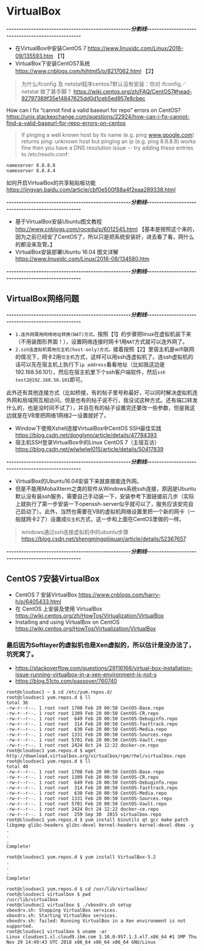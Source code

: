 

# VirtualBox

***--------------------------------------------------分割线--------------------------------------------------***

- 在VirtualBox中安装CentOS 7 https://www.linuxidc.com/Linux/2016-09/135593.htm  【1】
- VirtualBox下安装CentOS7系统 https://www.cnblogs.com/hihtml5/p/8217062.html  【2】
> 为什么ifconfig 及 netstat程序centos7默认没有安装：你对 ifconfig／netstat 做了甚手脚？ https://wiki.centos.org/zh/FAQ/CentOS7#head-92797389f35e14847625dd0d1ceb5ed957e8cbec

How can I fix “cannot find a valid baseurl for repo” errors on CentOS? https://unix.stackexchange.com/questions/22924/how-can-i-fix-cannot-find-a-valid-baseurl-for-repo-errors-on-centos
> If pinging a well known host by its name (e.g. ping www.google.com) returns ping: unknown host but pinging an ip (e.g. ping 8.8.8.8) works fine then you have a DNS resolution issue -- try adding these entries to /etc/resolv.conf:
```
nameserver 8.8.8.8
nameserver 8.8.4.4
```

如何开启VirtualBox的共享粘贴板功能 https://jingyan.baidu.com/article/cbf0e500f88a4f2eaa289338.html

***--------------------------------------------------分割线--------------------------------------------------***

- 基于VirtualBox安装Ubuntu图文教程 http://www.cnblogs.com/rocedu/p/6012545.html 【基本是按照这个来的，因为之前已经安了CentOS了，所以只是把系统安装好，进去看了看，网什么的都没来及管。】
- VirtualBox安装部署Ubuntu 16.04 图文详解 https://www.linuxidc.com/Linux/2016-08/134580.htm

***--------------------------------------------------分割线--------------------------------------------------***

## VirtualBox网络问题

***--------------------------------------------------分割线--------------------------------------------------***

- `1.连外网需用网络地址转换(NAT)方式。`按照【1】的步骤把linux在虚拟机装下来（不用装图形界面！），设置网络连接时网卡1用`NAT`方式就可以连外网了。
- `2.ssh连虚拟机需用仅主机(host-only)方式。`接着按照【2】里宿主机是wifi联网的情况下，网卡2用`仅主机`方式，这样可以用ssh连虚拟机了。连ssh虚拟机的话可以先在宿主机上执行下`ip address`看看地址（比如我这边是192.168.56.101），然后在宿主机里下个ssh客户端软件，然后`ssh test2@192.168.56.101`即可。

此外还有其他连接方式（比如桥接，有的帖子里号称最好，可以同时解决虚拟机连外网和局域网互相访问。但是也有的帖子说不行，我没试这种方式。还有端口转发什么的，也是没时间不试了），并且在有的帖子设置完还要改一些参数，但是我这边就是在VB里把网络1网络2一设置就好了。
- Window下使用Xshell连接VirtualBox中CentOS SSH最佳实践 https://blog.csdn.net/donglynn/article/details/47784393
- 宿主机SSH登录VirtualBox中的Linux CentOS 7（主宿互访） https://blog.csdn.net/wlwlwlwl015/article/details/50417839

***--------------------------------------------------分割线--------------------------------------------------***


- VirtualBox的Ubuntu16.04安装下来就直接能连外网。
- 但是不能用MobaXterm之类的软件从Windows系统ssh连接，原因是Ubuntu默认没有装ssh服务，需要自己手动装一下，安装参考下面链接前几步（实际上就执行了第一步安装一下openssh-server似乎就可以了，服务应该安完自己启动了）。此外，当然也需要在VB的虚拟机网络设置里把一个新的网卡（一般就网卡2了）设置成`仅主机`方式，这一步和上面在CentOS里做的一样。
> windows通过ssh连接虚拟机中的ubuntu步骤 https://blog.csdn.net/shengmingqijiquan/article/details/52367657


***--------------------------------------------------分割线--------------------------------------------------***

## CentOS 7安装VirtualBox

- CentOS 7 安装VirtualBox https://www.cnblogs.com/harry-h/p/6405433.html
- 在 CentOS 上安装及使用 VirtualBox https://wiki.centos.org/zh/HowTos/Virtualization/VirtualBox
- Installing and using VirtualBox on CentOS https://wiki.centos.org/HowTos/Virtualization/VirtualBox

### 最后因为Softlayer的虚拟机也是Xen虚拟的，所以估计是没办法了，坑死窝了。

- https://stackoverflow.com/questions/29116166/virtual-box-installation-issue-running-virtualbox-in-a-xen-environment-is-not-s
- https://blog.51cto.com/passover/760740

```
root@cloudsec1 ~ $ cd /etc/yum.repos.d/
root@cloudsec1 yum.repos.d $ ll
total 36
-rw-r--r--. 1 root root 1708 Feb 20 00:50 CentOS-Base.repo
-rw-r--r--. 1 root root 1309 Feb 20 00:50 CentOS-CR.repo
-rw-r--r--. 1 root root  649 Feb 20 00:50 CentOS-Debuginfo.repo
-rw-r--r--. 1 root root  314 Feb 20 00:50 CentOS-fasttrack.repo
-rw-r--r--. 1 root root  630 Feb 20 00:50 CentOS-Media.repo
-rw-r--r--. 1 root root 1331 Feb 20 00:50 CentOS-Sources.repo
-rw-r--r--. 1 root root 5701 Feb 20 00:50 CentOS-Vault.repo
-rw-r--r--. 1 root root 2424 Oct 24 12:22 docker-ce.repo
root@cloudsec1 yum.repos.d $ wget http://download.virtualbox.org/virtualbox/rpm/rhel/virtualbox.repo
root@cloudsec1 yum.repos.d $ ll
total 40
-rw-r--r--. 1 root root 1708 Feb 20 00:50 CentOS-Base.repo
-rw-r--r--. 1 root root 1309 Feb 20 00:50 CentOS-CR.repo
-rw-r--r--. 1 root root  649 Feb 20 00:50 CentOS-Debuginfo.repo
-rw-r--r--. 1 root root  314 Feb 20 00:50 CentOS-fasttrack.repo
-rw-r--r--. 1 root root  630 Feb 20 00:50 CentOS-Media.repo
-rw-r--r--. 1 root root 1331 Feb 20 00:50 CentOS-Sources.repo
-rw-r--r--. 1 root root 5701 Feb 20 00:50 CentOS-Vault.repo
-rw-r--r--. 1 root root 2424 Oct 24 12:22 docker-ce.repo
-rw-r--r--. 1 root root  259 Sep 30  2015 virtualbox.repo
root@cloudsec1 yum.repos.d $ yum install binutils qt gcc make patch libgomp glibc-headers glibc-devel kernel-headers kernel-devel dkms -y
.
.
.
Complete!

root@cloudsec1 yum.repos.d $ yum install VirtualBox-5.2
.
.
.
Complete!

root@cloudsec1 yum.repos.d $ cd /usr/lib/virtualbox/
root@cloudsec1 virtualbox $ pwd
/usr/lib/virtualbox
root@cloudsec1 virtualbox $ ./vboxdrv.sh setup
vboxdrv.sh: Stopping VirtualBox services.
vboxdrv.sh: Starting VirtualBox services.
vboxdrv.sh: failed: Running VirtualBox in a Xen environment is not supported.
root@cloudsec1 virtualbox $ uname -ar
Linux cloudsec1.sl.cloud9.ibm.com 3.10.0-957.1.3.el7.x86_64 #1 SMP Thu Nov 29 14:49:43 UTC 2018 x86_64 x86_64 x86_64 GNU/Linux
```


